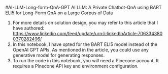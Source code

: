 #AI-LLM-Long-form-QnA-GPT
AI LLM: A Private Chatbot-QnA using BART ELI5 for Long-Form QnA on a Large Corpus of Data

1. For more details on solution design, you may refer to this article that I have authored: https://www.linkedin.com/feed/update/urn:li:linkedInArticle:7063343800370282496/
2. In this notebook, I have opted for the BART ELI5 model instead of the OpenAI GPT APIs. As mentioned in the article, you could use any generative model for generating responses.
3. To run the code in this notebook, you will need a Pinecone account. It requires a Pinecone API key and environment configuration.
